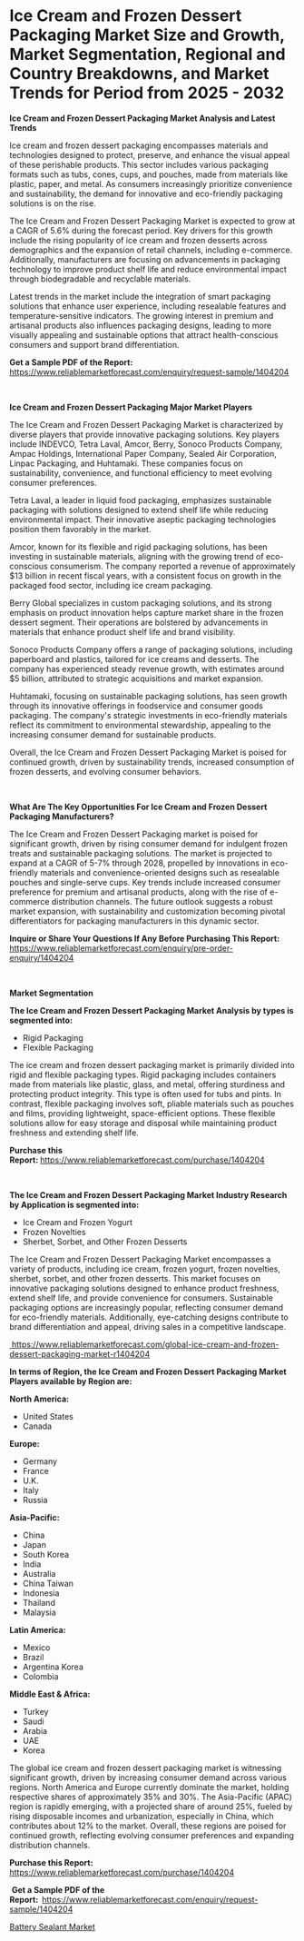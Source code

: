<p><h1>Ice Cream and Frozen Dessert Packaging Market Size and Growth, Market Segmentation, Regional and Country Breakdowns, and Market Trends for Period from 2025 -  2032</h1></p><p><strong>Ice Cream and Frozen Dessert Packaging Market Analysis and Latest Trends</strong></p>
<p><p>Ice cream and frozen dessert packaging encompasses materials and technologies designed to protect, preserve, and enhance the visual appeal of these perishable products. This sector includes various packaging formats such as tubs, cones, cups, and pouches, made from materials like plastic, paper, and metal. As consumers increasingly prioritize convenience and sustainability, the demand for innovative and eco-friendly packaging solutions is on the rise.</p><p>The Ice Cream and Frozen Dessert Packaging Market is expected to grow at a CAGR of 5.6% during the forecast period. Key drivers for this growth include the rising popularity of ice cream and frozen desserts across demographics and the expansion of retail channels, including e-commerce. Additionally, manufacturers are focusing on advancements in packaging technology to improve product shelf life and reduce environmental impact through biodegradable and recyclable materials.</p><p>Latest trends in the market include the integration of smart packaging solutions that enhance user experience, including resealable features and temperature-sensitive indicators. The growing interest in premium and artisanal products also influences packaging designs, leading to more visually appealing and sustainable options that attract health-conscious consumers and support brand differentiation.</p></p>
<p><strong>Get a Sample PDF of the Report:&nbsp;</strong> <a href="https://www.reliablemarketforecast.com/enquiry/request-sample/1404204?utm_campaign=2724&utm_medium=2&utm_source=Github&utm_content=ia&utm_term=28032025&utm_id=ice-cream-and-frozen-dessert-packaging">https://www.reliablemarketforecast.com/enquiry/request-sample/1404204</a></p>
<p>&nbsp;</p>
<p><strong>Ice Cream and Frozen Dessert Packaging Major Market Players</strong></p>
<p><p>The Ice Cream and Frozen Dessert Packaging Market is characterized by diverse players that provide innovative packaging solutions. Key players include INDEVCO, Tetra Laval, Amcor, Berry, Sonoco Products Company, Ampac Holdings, International Paper Company, Sealed Air Corporation, Linpac Packaging, and Huhtamaki. These companies focus on sustainability, convenience, and functional efficiency to meet evolving consumer preferences.</p><p>Tetra Laval, a leader in liquid food packaging, emphasizes sustainable packaging with solutions designed to extend shelf life while reducing environmental impact. Their innovative aseptic packaging technologies position them favorably in the market.</p><p>Amcor, known for its flexible and rigid packaging solutions, has been investing in sustainable materials, aligning with the growing trend of eco-conscious consumerism. The company reported a revenue of approximately $13 billion in recent fiscal years, with a consistent focus on growth in the packaged food sector, including ice cream packaging.</p><p>Berry Global specializes in custom packaging solutions, and its strong emphasis on product innovation helps capture market share in the frozen dessert segment. Their operations are bolstered by advancements in materials that enhance product shelf life and brand visibility.</p><p>Sonoco Products Company offers a range of packaging solutions, including paperboard and plastics, tailored for ice creams and desserts. The company has experienced steady revenue growth, with estimates around $5 billion, attributed to strategic acquisitions and market expansion.</p><p>Huhtamaki, focusing on sustainable packaging solutions, has seen growth through its innovative offerings in foodservice and consumer goods packaging. The company's strategic investments in eco-friendly materials reflect its commitment to environmental stewardship, appealing to the increasing consumer demand for sustainable products.</p><p>Overall, the Ice Cream and Frozen Dessert Packaging Market is poised for continued growth, driven by sustainability trends, increased consumption of frozen desserts, and evolving consumer behaviors.</p></p>
<p>&nbsp;</p>
<p><strong>What Are The Key Opportunities For Ice Cream and Frozen Dessert Packaging Manufacturers?</strong></p>
<p><p>The Ice Cream and Frozen Dessert Packaging market is poised for significant growth, driven by rising consumer demand for indulgent frozen treats and sustainable packaging solutions. The market is projected to expand at a CAGR of 5-7% through 2028, propelled by innovations in eco-friendly materials and convenience-oriented designs such as resealable pouches and single-serve cups. Key trends include increased consumer preference for premium and artisanal products, along with the rise of e-commerce distribution channels. The future outlook suggests a robust market expansion, with sustainability and customization becoming pivotal differentiators for packaging manufacturers in this dynamic sector.</p></p>
<p><strong>Inquire or Share Your Questions If Any Before Purchasing This Report:</strong> <a href="https://www.reliablemarketforecast.com/enquiry/pre-order-enquiry/1404204?utm_campaign=2724&utm_medium=2&utm_source=Github&utm_content=ia&utm_term=28032025&utm_id=ice-cream-and-frozen-dessert-packaging">https://www.reliablemarketforecast.com/enquiry/pre-order-enquiry/1404204</a></p>
<p>&nbsp;</p>
<p><strong>Market Segmentation</strong></p>
<p><strong>The Ice Cream and Frozen Dessert Packaging Market Analysis by types is segmented into:</strong></p>
<p><ul><li>Rigid Packaging</li><li>Flexible Packaging</li></ul></p>
<p><p>The ice cream and frozen dessert packaging market is primarily divided into rigid and flexible packaging types. Rigid packaging includes containers made from materials like plastic, glass, and metal, offering sturdiness and protecting product integrity. This type is often used for tubs and pints. In contrast, flexible packaging involves soft, pliable materials such as pouches and films, providing lightweight, space-efficient options. These flexible solutions allow for easy storage and disposal while maintaining product freshness and extending shelf life.</p></p>
<p><strong>Purchase this Report:&nbsp;</strong><a href="https://www.reliablemarketforecast.com/purchase/1404204?utm_campaign=2724&utm_medium=2&utm_source=Github&utm_content=ia&utm_term=28032025&utm_id=ice-cream-and-frozen-dessert-packaging">https://www.reliablemarketforecast.com/purchase/1404204</a></p>
<p>&nbsp;</p>
<p><strong>The Ice Cream and Frozen Dessert Packaging Market Industry Research by Application is segmented into:</strong></p>
<p><ul><li>Ice Cream and Frozen Yogurt</li><li>Frozen Novelties</li><li>Sherbet, Sorbet, and Other Frozen Desserts</li></ul></p>
<p><p>The Ice Cream and Frozen Dessert Packaging Market encompasses a variety of products, including ice cream, frozen yogurt, frozen novelties, sherbet, sorbet, and other frozen desserts. This market focuses on innovative packaging solutions designed to enhance product freshness, extend shelf life, and provide convenience for consumers. Sustainable packaging options are increasingly popular, reflecting consumer demand for eco-friendly materials. Additionally, eye-catching designs contribute to brand differentiation and appeal, driving sales in a competitive landscape.</p></p>
<p><a href="https://www.reliablemarketforecast.com/global-ice-cream-and-frozen-dessert-packaging-market-r1404204?utm_campaign=2724&utm_medium=2&utm_source=Github&utm_content=ia&utm_term=28032025&utm_id=ice-cream-and-frozen-dessert-packaging">&nbsp;https://www.reliablemarketforecast.com/global-ice-cream-and-frozen-dessert-packaging-market-r1404204</a></p>
<p><strong>In terms of Region, the Ice Cream and Frozen Dessert Packaging Market Players available by Region are:</strong></p>
<p>
    <p> <strong> North America: </strong>
        <ul>
            <li>United States</li>
            <li>Canada</li>
        </ul>
        </p> 
    <p> <strong> Europe: </strong>
        <ul>
            <li>Germany</li>
            <li>France</li>
            <li>U.K.</li>
            <li>Italy</li>
            <li>Russia</li>
        </ul>
        </p> 
    <p> <strong> Asia-Pacific: </strong>
        <ul>
            <li>China</li>
            <li>Japan</li>
            <li>South Korea</li>
            <li>India</li>
            <li>Australia</li>
            <li>China Taiwan</li>
            <li>Indonesia</li>
            <li>Thailand</li>
            <li>Malaysia</li>
        </ul>
        </p> 
    <p> <strong> Latin America: </strong>
        <ul>
            <li>Mexico</li>
            <li>Brazil</li>
            <li>Argentina Korea</li>
            <li>Colombia</li>
        </ul>
        </p> 
    <p> <strong> Middle East & Africa: </strong>
        <ul>
            <li>Turkey</li>
            <li>Saudi</li>
            <li>Arabia</li>
            <li>UAE</li>
            <li>Korea</li>
        </ul>
    </p>
    </p>
<p><p>The global ice cream and frozen dessert packaging market is witnessing significant growth, driven by increasing consumer demand across various regions. North America and Europe currently dominate the market, holding respective shares of approximately 35% and 30%. The Asia-Pacific (APAC) region is rapidly emerging, with a projected share of around 25%, fueled by rising disposable incomes and urbanization, especially in China, which contributes about 12% to the market. Overall, these regions are poised for continued growth, reflecting evolving consumer preferences and expanding distribution channels.</p></p>
<p><strong>Purchase this Report: </strong><a href="https://www.reliablemarketforecast.com/purchase/1404204?utm_campaign=2724&utm_medium=2&utm_source=Github&utm_content=ia&utm_term=28032025&utm_id=ice-cream-and-frozen-dessert-packaging">https://www.reliablemarketforecast.com/purchase/1404204</a></p>
<p>&nbsp;<strong>Get a Sample PDF of the Report:&nbsp;&nbsp;</strong><a href="https://www.reliablemarketforecast.com/enquiry/request-sample/1404204?utm_campaign=2724&utm_medium=2&utm_source=Github&utm_content=ia&utm_term=28032025&utm_id=ice-cream-and-frozen-dessert-packaging">https://www.reliablemarketforecast.com/enquiry/request-sample/1404204</a></p>
<p><strong></strong></p>
<p><p><a href="https://github.com/tselahiara/Market-Research-Report-List-1/blob/main/battery-sealant-market.md?utm_campaign=2724&utm_medium=2&utm_source=Github&utm_content=ia&utm_term=28032025&utm_id=ice-cream-and-frozen-dessert-packaging">Battery Sealant Market</a></p></p>